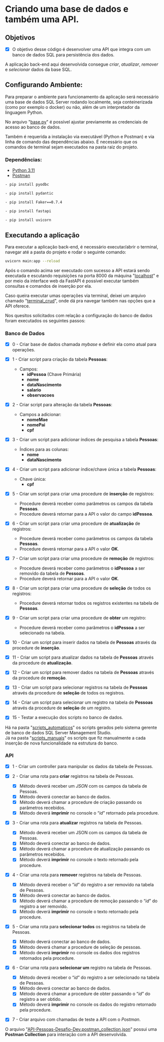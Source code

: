 # Criando uma base de dados e também uma API.
## Objetivos
- [x] O objetivo desse código é desenvolver uma API que integra com um banco de dados SQL para persistência dos dados.

A aplicação back-end aqui desenvolvida consegue *criar*, *atualizar*, *remover* e *selecionar* dados da base SQL.<br>

## Configurando Ambiente:
Para preparar o ambiente para funcionamento da aplicação será necessário uma base de dados SQL Server rodando localmente, seja conteinerizada (como por exemplo o docker) ou não, além de um interpretador da linguagem Python.

No arquivo "[base.py](./bd/base.py)" é possível ajustar previamente as credenciais de acesso ao banco de dados.

Também é requerida a instalação via executável (Python e Postman) e via linha de comando das dependências abaixo. É necessário que os comandos de terminal sejam executados na pasta raiz do projeto.<br>

### Dependências:
- [Python 3.11](https://www.python.org/downloads/)
- [Postman](https://www.postman.com/downloads/)
```sh
- pip install pyodbc
```
```sh
- pip install pydantic
```
```sh
- pip install Faker==0.7.4
```
```sh
- pip install fastapi
```
```sh
- pip install uvicorn
```

## Executando a aplicação
Para executar a aplicação back-end, é necessário executar/abrir o terminal, navegar até a pasta do   projeto e rodar o seguinte comando:
```sh
uvicorn main:app --reload
```
Após o comando acima ser executado com sucesso a API estará sendo executada e escutando requisições na porta 8000 da máquina "[localhost](http://127.0.0.1:8000/docs#/default)" e por meio da interface web da FastAPI é possível executar também consultas e comandos de inserção por ela.

Caso queira executar umas operações via terminal, deixei um arquivo chamado "[terminal_crud](./terminal_crud.py)", onde dá pra navegar também nas opções que a API oferece.<br>

Nos quesitos solicitados com relação a configuração do banco de dados foram executados os seguintes passos:

### Banco de Dados

- [x] 0 - Criar base de dados chamada _mybase_ e definir ela como atual para operações.

- [x] 1 - Criar script para criação da tabela **Pessoas**:
    - Campos:
        - **idPessoa** (Chave Primária)
        - **nome**
        - **dataNascimento**
        - **salario**
        - **observacoes**

- [x] 2 - Criar script para alteração da tabela **Pessoas**:
    - Campos a adicionar:
        - **nomeMae**
        - **nomePai**
        - **cpf**

- [x] 3 - Criar um script para adicionar índices de pesquisa a tabela **Pessoas**:
    - Índices para as colunas:
        - **nome**
        - **dataNascimento**

- [x] 4 - Criar um script para adicionar índice/chave única a tabela **Pessoas**:
    - Chave única:
        - **cpf**

- [x] 5 - Criar um script para criar uma procedure de **inserção** de registros:
    - Procedure deverá receber como parâmetros os campos da tabela **Pessoas**.
    - Procedure deverá retornar para a API o valor do campo **idPessoa**.

- [x] 6 - Criar um script para criar uma procedure de **atualização** de registros:
    - Procedure deverá receber como parâmetros os campos da tabela **Pessoas**.
    - Procedure deverá retornar para a API o valor **OK**.

- [x] 7 - Criar um script para criar uma procedure de **remoção** de registros:
    - Procedure deverá receber como parâmetros o **idPessoa** a ser removido da tabela de **Pessoas**.
    - Procedure deverá retornar para a API o valor **OK**.

- [x] 8 - Criar um script para criar uma procedure de **seleção** de todos os registros:
    - Procedure deverá retornar todos os registros existentes na tabela de **Pessoas**.

- [x] 9 - Criar um script para criar uma procedure de **obter** um registro:
    - Procedure deverá receber como parâmetros o **idPessoa** a ser selecionado na tabela.

- [x] 10 - Criar um script para inserir dados na tabela de **Pessoas** através da procedure de **inserção**.

- [x] 11 - Criar um script para atualizar dados na tabela de **Pessoas** através da procedure de **atualização**.

- [x] 12 - Criar um script para remover dados na tabela de **Pessoas** através da procedure de **remoção**.

- [x] 13 - Criar um script para selecionar registros na tabela de **Pessoas** através da procedure de **seleção** de
todos os registros.

- [x] 14 - Criar um script para selecionar um registro na tabela de **Pessoas** através da procedure de **seleção** de
um registro.

- [x] 15 - Testar a execução dos scripts no banco de dados.

Há na pasta "[scripts_automaticos](./regras/banco/scripts_automaticos/)" os scripts gerados pelo sistema gerente de banco de dados SQL Server Management Studio.<br>
Já na pasta "[scripts_manuais](./regras/banco/scripts_manuais/)" os scripts que fiz manualmente a cada inserção de nova funcionalidade na estrutura do banco.

### API
- [x] 1 - Criar um controller para manipular os dados da tabela de Pessoas.

- [x] 2 - Criar uma rota para **criar** registros na tabela de Pessoas.
    - [x] Método deverá receber um _JSON_ com os campos da tabela de Pessoas.
    - [x] Método deverá conectar ao banco de dados.
    - [x] Método deverá chamar a procedure de criação passando os parâmetros recebidos.
    - [x] Método deverá **imprimir** no console o “_id_” retornado pela procedure.

- [x] 3 - Criar uma rota para **atualizar** registros na tabela de Pessoas.
    - [x] Método deverá receber um JSON com os campos da tabela de Pessoas.
    - [x] Método deverá conectar ao banco de dados.
    - [x] Método deverá chamar a procedure de atualização passando os parâmetros recebidos.
    - [x] Método deverá **imprimir** no console o texto retornado pela procedure.

- [x] 4 - Criar uma rota para **remover** registros na tabela de Pessoas.
    - [x] Método deverá receber o “_id_” do registro a ser removido na tabela de Pessoas.
    - [x] Método deverá conectar ao banco de dados.
    - [x] Método deverá chamar a procedure de remoção passando o “_id_” do registro a ser removido.
    - [x] Método deverá **imprimir** no console o texto retornado pela procedure.

- [x] 5 - Criar uma rota para **selecionar todos** os registros na tabela de Pessoas.
    - [x] Método deverá conectar ao banco de dados.
    - [x] Método deverá chamar a procedure de seleção de pessoas.
    - [x] Método deverá **imprimir** no console os dados dos registros retornados pela procedure.

- [x] 6 - Criar uma rota para **selecionar um** registro na tabela de Pessoas.
    - [x] Método deverá receber o “_id_” do registro a ser selecionado na tabela de Pessoas.
    - [x] Método deverá conectar ao banco de dados.
    - [x] Método deverá chamar a procedure de obter passando o “_id_” do registro a ser obtido.
    - [x] Método deverá **imprimir** no console os dados do registro retornado pela procedure.

- [x] 7 - Criar arquivo com chamadas de teste a API com o _Postman_.

O arquivo "[API-Pessoas-Desafio-Dev.postman_collection.json](./API-Pessoas-Desafio-Dev.postman_collection.json)" possui uma **Postman Collection** para interação com a API desenvolvida.
